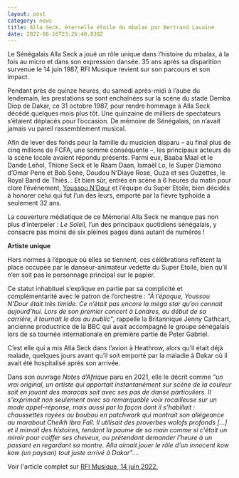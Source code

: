 ```yaml
---
layout: post
category: news
title: Alla Seck, éternelle étoile du mbalax par Bertrand Lavaine
date: 2022-06-16T23:26:40.838Z
---
```

Le Sénégalais Alla Seck a joué un rôle unique dans l’histoire du mbalax, à la fois au micro et dans son expression dansée. 35 ans après sa disparition survenue le 14 juin 1987, RFI Musique revient sur son parcours et son impact.

Pendant près de quinze heures, du samedi après-midi à l’aube du lendemain, les prestations se sont enchaînées sur la scène du stade Demba Diop de Dakar, ce 31 octobre 1987, pour rendre hommage à Alla Seck décédé quelques mois plus tôt. Une quinzaine de milliers de spectateurs s’étaient déplacés pour l’occasion. De mémoire de Sénégalais, on n’avait jamais vu pareil rassemblement musical.

Afin de lever des fonds pour la famille du musicien disparu – au final plus de cinq millions de FCFA, une somme conséquente –, les principaux acteurs de la scène locale avaient répondu présents. Parmi eux, Baaba Maal et le Dande Leñol, Thione Seck et le Raam Daan, Ismaël Lo, le Super Diamono d’Omar Pene et Bob Sene, Doudou N’Diaye Rose, Ouza et ses Ouzettes, le Royal Band de Thiès... Et bien sûr, entrés en scène à 6 heures du matin pour clore l’événement, [Youssou N’Dour](https://musique.rfi.fr/artiste/musique-africaine/youssou-ndour) et l’équipe du Super Etoile, bien décidés à honorer celui qui fut l’un des leurs, emporté par la fièvre typhoïde à seulement 32 ans.

La couverture médiatique de ce Mémorial Alla Seck ne manque pas non plus d’interpeler : *Le* *Soleil*, l’un des principaux quotidiens sénégalais, y consacre pas moins de six pleines pages dans autant de numéros !

**Artiste unique**

Hors normes à l’époque où elles se tiennent, ces célébrations reflètent la place occupée par le danseur-animateur vedette du Super Etoile, bien qu’il n’en soit pas le personnage principal sur le papier.

Ce statut inhabituel s’explique en partie par sa complicité et complémentarité avec le patron de l’orchestre : *"À l’époque, Youssou N’Dour était très timide. Ce n’était pas encore la méga star qu’on connait aujourd’hui. Lors de son premier concert à Londres, au début de sa carrière, il tournait le dos au public"*, rappelle la Britannique Jenny Cathcart, ancienne productrice de la BBC qui avait accompagné le groupe sénégalais lors de sa tournée internationale en première partie de Peter Gabriel.

C’est elle qui a mis Alla Seck dans l’avion à Heathrow, alors qu’il était déjà malade, quelques jours avant qu’il soit emporté par la maladie à Dakar où il avait été hospitalisé après son arrivée.

Dans son ouvrage *Notes d’Afrique* paru en 2021, elle le décrit comme *"un vrai original, un artiste qui apportait instantanément sur scène de la couleur soit en jouant des maracas soit avec ses pas de danse particuliers. Il s'exprimait non seulement avec sa remarquable voix rocailleuse sur un mode appel-réponse, mais aussi par la façon dont il s’habillait : chaussettes rayées ou boubou en patchwork qui montrait son allégeance au marabout Cheikh Ibra Fall. Il utilisait des proverbes wolofs profonds \[…] et il mimait des histoires, tendant la paume de sa main comme si c'était un miroir pour coiffer ses cheveux, ou prétendant demander l’heure à un passant en regardant sa montre. Alla aimait jouer le rôle d'un innocent kow kow (un paysan) tout juste arrivé à Dakar"....*

Voir l'article complet sur [RFI Musique, 14 juin 2022.](https://musique.rfi.fr/mbalax/20220614-alla-seck-eternelle-etoile-mbalax)